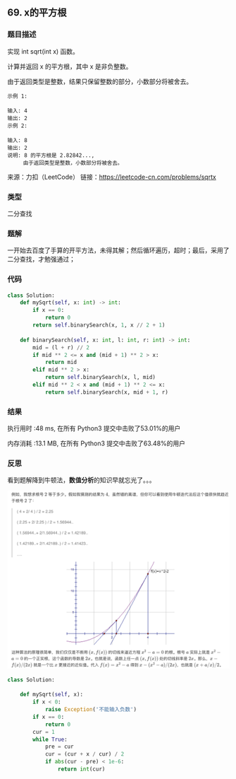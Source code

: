 ## 69. x的平方根



### 题目描述

实现 int sqrt(int x) 函数。

计算并返回 x 的平方根，其中 x 是非负整数。

由于返回类型是整数，结果只保留整数的部分，小数部分将被舍去。

```
示例 1:

输入: 4
输出: 2
示例 2:

输入: 8
输出: 2
说明: 8 的平方根是 2.82842..., 
     由于返回类型是整数，小数部分将被舍去。
```

来源：力扣（LeetCode）
链接：https://leetcode-cn.com/problems/sqrtx



### 类型

二分查找



### 题解

一开始去百度了手算的开平方法，未得其解；然后循环遍历，超时；最后，采用了二分查找，才勉强通过；



### 代码

```python
class Solution:
    def mySqrt(self, x: int) -> int:
    	if x == 0:
    		return 0
    	return self.binarySearch(x, 1, x // 2 + 1)

    def binarySearch(self, x: int, l: int, r: int) -> int:
    	mid = (l + r) // 2
    	if mid ** 2 <= x and (mid + 1) ** 2 > x:
    		return mid
    	elif mid ** 2 > x:
    		return self.binarySearch(x, l, mid)
    	elif mid ** 2 < x and (mid + 1) ** 2 <= x:
    		return self.binarySearch(x, mid + 1, r)
```



### 结果

执行用时 :48 ms, 在所有 Python3 提交中击败了53.01%的用户

内存消耗 :13.1 MB, 在所有 Python3 提交中击败了63.48%的用户



### 反思

看到题解降到牛顿法，**数值分析**的知识早就忘光了。。。

<img src="../images/4.png" style="zoom:50%;" />

```python
class Solution:

    def mySqrt(self, x):
        if x < 0:
            raise Exception('不能输入负数')
        if x == 0:
            return 0
        cur = 1
        while True:
            pre = cur
            cur = (cur + x / cur) / 2
            if abs(cur - pre) < 1e-6:
                return int(cur)
```

